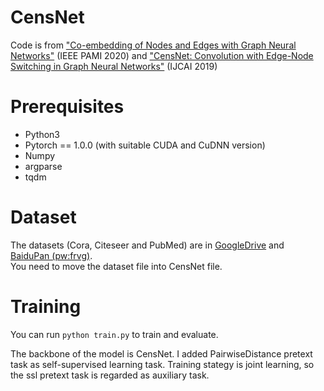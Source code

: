 # CensNet
Code is from ["Co-embedding of Nodes and Edges with Graph Neural Networks"](https://arxiv.org/abs/2010.13242) (IEEE PAMI 2020) and ["CensNet: Convolution with Edge-Node Switching in Graph Neural Networks"](https://www.ijcai.org/Proceedings/2019/369) (IJCAI 2019)

# Prerequisites
* Python3
* Pytorch == 1.0.0 (with suitable CUDA and CuDNN version)
* Numpy
* argparse
* tqdm

# Dataset
The datasets (Cora, Citeseer and PubMed) are in [GoogleDrive](https://drive.google.com/file/d/1TXVTe2saZ80d26X5zhkqObhfhhTm6vyl/view?usp=sharing) and [BaiduPan (pw:frvg)](https://pan.baidu.com/s/1d5D5qApPvlYVdV5qWlUIgA).  
You need to move the dataset file into CensNet file.

# Training
You can run `python train.py` to train and evaluate.

The backbone of the model is CensNet. I added PairwiseDistance pretext task as self-supervised learning task.  Training stategy is joint learning, so the ssl pretext task is regarded as auxiliary task.